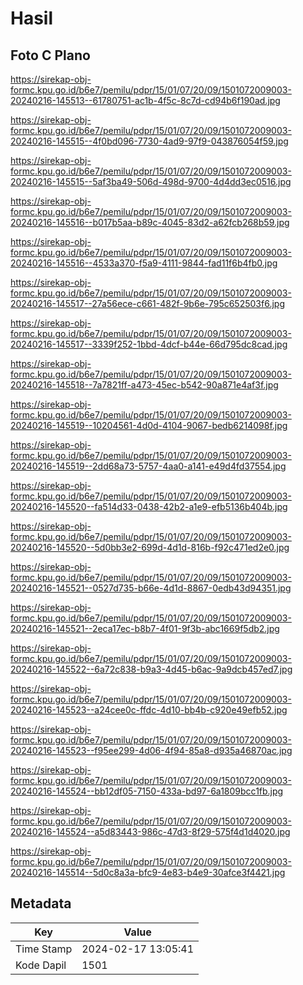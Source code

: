 # Hasil

## Foto C Plano

https://sirekap-obj-formc.kpu.go.id/b6e7/pemilu/pdpr/15/01/07/20/09/1501072009003-20240216-145513--61780751-ac1b-4f5c-8c7d-cd94b6f190ad.jpg

https://sirekap-obj-formc.kpu.go.id/b6e7/pemilu/pdpr/15/01/07/20/09/1501072009003-20240216-145515--4f0bd096-7730-4ad9-97f9-043876054f59.jpg

https://sirekap-obj-formc.kpu.go.id/b6e7/pemilu/pdpr/15/01/07/20/09/1501072009003-20240216-145515--5af3ba49-506d-498d-9700-4d4dd3ec0516.jpg

https://sirekap-obj-formc.kpu.go.id/b6e7/pemilu/pdpr/15/01/07/20/09/1501072009003-20240216-145516--b017b5aa-b89c-4045-83d2-a62fcb268b59.jpg

https://sirekap-obj-formc.kpu.go.id/b6e7/pemilu/pdpr/15/01/07/20/09/1501072009003-20240216-145516--4533a370-f5a9-4111-9844-fad11f6b4fb0.jpg

https://sirekap-obj-formc.kpu.go.id/b6e7/pemilu/pdpr/15/01/07/20/09/1501072009003-20240216-145517--27a56ece-c661-482f-9b6e-795c652503f6.jpg

https://sirekap-obj-formc.kpu.go.id/b6e7/pemilu/pdpr/15/01/07/20/09/1501072009003-20240216-145517--3339f252-1bbd-4dcf-b44e-66d795dc8cad.jpg

https://sirekap-obj-formc.kpu.go.id/b6e7/pemilu/pdpr/15/01/07/20/09/1501072009003-20240216-145518--7a7821ff-a473-45ec-b542-90a871e4af3f.jpg

https://sirekap-obj-formc.kpu.go.id/b6e7/pemilu/pdpr/15/01/07/20/09/1501072009003-20240216-145519--10204561-4d0d-4104-9067-bedb6214098f.jpg

https://sirekap-obj-formc.kpu.go.id/b6e7/pemilu/pdpr/15/01/07/20/09/1501072009003-20240216-145519--2dd68a73-5757-4aa0-a141-e49d4fd37554.jpg

https://sirekap-obj-formc.kpu.go.id/b6e7/pemilu/pdpr/15/01/07/20/09/1501072009003-20240216-145520--fa514d33-0438-42b2-a1e9-efb5136b404b.jpg

https://sirekap-obj-formc.kpu.go.id/b6e7/pemilu/pdpr/15/01/07/20/09/1501072009003-20240216-145520--5d0bb3e2-699d-4d1d-816b-f92c471ed2e0.jpg

https://sirekap-obj-formc.kpu.go.id/b6e7/pemilu/pdpr/15/01/07/20/09/1501072009003-20240216-145521--0527d735-b66e-4d1d-8867-0edb43d94351.jpg

https://sirekap-obj-formc.kpu.go.id/b6e7/pemilu/pdpr/15/01/07/20/09/1501072009003-20240216-145521--2eca17ec-b8b7-4f01-9f3b-abc1669f5db2.jpg

https://sirekap-obj-formc.kpu.go.id/b6e7/pemilu/pdpr/15/01/07/20/09/1501072009003-20240216-145522--6a72c838-b9a3-4d45-b6ac-9a9dcb457ed7.jpg

https://sirekap-obj-formc.kpu.go.id/b6e7/pemilu/pdpr/15/01/07/20/09/1501072009003-20240216-145523--a24cee0c-ffdc-4d10-bb4b-c920e49efb52.jpg

https://sirekap-obj-formc.kpu.go.id/b6e7/pemilu/pdpr/15/01/07/20/09/1501072009003-20240216-145523--f95ee299-4d06-4f94-85a8-d935a46870ac.jpg

https://sirekap-obj-formc.kpu.go.id/b6e7/pemilu/pdpr/15/01/07/20/09/1501072009003-20240216-145524--bb12df05-7150-433a-bd97-6a1809bcc1fb.jpg

https://sirekap-obj-formc.kpu.go.id/b6e7/pemilu/pdpr/15/01/07/20/09/1501072009003-20240216-145524--a5d83443-986c-47d3-8f29-575f4d1d4020.jpg

https://sirekap-obj-formc.kpu.go.id/b6e7/pemilu/pdpr/15/01/07/20/09/1501072009003-20240216-145514--5d0c8a3a-bfc9-4e83-b4e9-30afce3f4421.jpg


## Metadata

| Key        | Value               |
| ---------- | ------------------- |
| Time Stamp | 2024-02-17 13:05:41 |
| Kode Dapil | 1501                |



